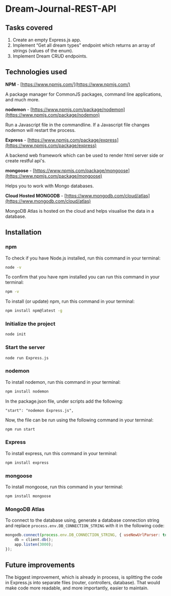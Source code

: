 # Dream-Journal-REST-API

## Tasks covered

1. Create an empty Express.js app.
2. Implement “Get all dream types” endpoint which returns an
array of strings (values of the enum).
3. Implement Dream CRUD endpoints.

## Technologies used

**NPM** - [https://www.npmjs.com/](https://www.npmjs.com/)

A package manager for CommonJS packages, command line applications, and much more.

**nodemon** - [https://www.npmjs.com/package/nodemon](https://www.npmjs.com/package/nodemon)

Run a Javascript file in the commandline. If a Javascript file changes nodemon will restart the process.

**Express** - [https://www.npmjs.com/package/express](https://www.npmjs.com/package/express)

A backend web framework which can be used to render html server side or create restful api's.

**mongoose** - [https://www.npmjs.com/package/mongoose](https://www.npmjs.com/package/mongoose)

Helps you to work with Mongo databases.

**Cloud Hosted MONGODB** - [https://www.mongodb.com/cloud/atlas](https://www.mongodb.com/cloud/atlas)

MongoDB Atlas is hosted on the cloud and helps visualise the data in a database.


## Installation

### npm

To check if you have Node.js installed, run this command in your terminal:

```bash
node -v
```
To confirm that you have npm installed you can run this command in your terminal:

```bash
npm -v
```
To install (or update) npm, run this command in your terminal:

```bash
npm install npm@latest -g
```

### Initialize the project

```bash
node init
```

### Start the server

```bash
node run Express.js
```

### nodemon

To install nodemon, run this command in your terminal:

```bash
npm install nodemon
```

In the package.json file, under scripts add the following:

```
"start": "nodemon Express.js",
```

Now, the file can be run using the following command in your terminal:

```bash
npm run start
```

### Express

To install express, run this command in your terminal:

```bash
npm install express
```

### mongoose

To install mongoose, run this command in your terminal:

```bash
npm install mongoose
```

### MongoDB Atlas

To connect to the database using, generate a database connection string and replace `process.env.DB_CONNECTION_STRING` with it in the following code:

```javascript
mongodb.connect(process.env.DB_CONNECTION_STRING, { useNewUrlParser: true, useUnifiedTopology: true }, (err, client) => {
    db = client.db();
    app.listen(3000);
});
```

## Future improvements

The biggest improvement, which is already in process, is splitting the code in Express.js into separate files (router, controllers, database). That would make code more readable, and more importantly, easier to maintain.
